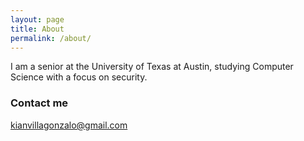 ```yaml
---
layout: page
title: About
permalink: /about/
---
```


I am a senior at the University of Texas at Austin, studying Computer Science with a focus on security.

<!--### More Information-->

### Contact me

[kianvillagonzalo@gmail.com](kianvillagonzalo@gmail.com)

